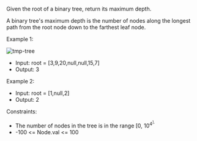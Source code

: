 Given the root of a binary tree, return its maximum depth.

A binary tree's maximum depth is the number of nodes along the longest path from the root node down to the farthest leaf node.

Example 1:

![tmp-tree](https://github.com/user-attachments/assets/0972271b-7078-4696-84b5-59bcf5301ddc)

- Input: root = [3,9,20,null,null,15,7]
- Output: 3

Example 2:
- Input: root = [1,null,2]
- Output: 2

Constraints:
- The number of nodes in the tree is in the range [0, 10<sup>4<sup>].
- -100 <= Node.val <= 100
